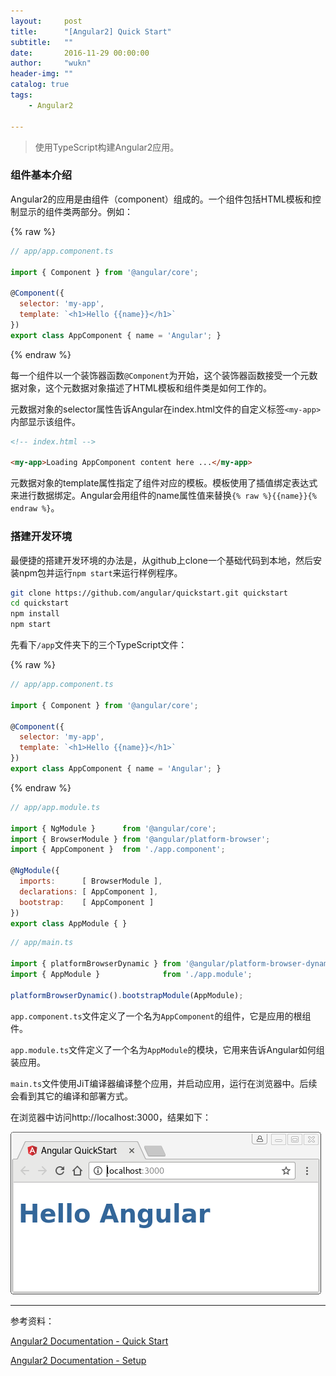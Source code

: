 ```yaml
---
layout:     post
title:      "[Angular2] Quick Start"
subtitle:   ""
date:       2016-11-29 00:00:00
author:     "wukn"
header-img: ""
catalog: true
tags:
    - Angular2

---
```


> 使用TypeScript构建Angular2应用。

### 组件基本介绍

Angular2的应用是由组件（component）组成的。一个组件包括HTML模板和控制显示的组件类两部分。例如：

{% raw %}
```js
// app/app.component.ts

import { Component } from '@angular/core';

@Component({
  selector: 'my-app',
  template: `<h1>Hello {{name}}</h1>`
})
export class AppComponent { name = 'Angular'; }
```
{% endraw %}

每一个组件以一个装饰器函数`@Component`为开始，这个装饰器函数接受一个元数据对象，这个元数据对象描述了HTML模板和组件类是如何工作的。

元数据对象的selector属性告诉Angular在index.html文件的自定义标签`<my-app>`内部显示该组件。

```html
<!-- index.html -->

<my-app>Loading AppComponent content here ...</my-app>
```

元数据对象的template属性指定了组件对应的模板。模板使用了插值绑定表达式来进行数据绑定。Angular会用组件的name属性值来替换`{% raw %}{{name}}{% endraw %}`。

### 搭建开发环境

最便捷的搭建开发环境的办法是，从github上clone一个基础代码到本地，然后安装npm包并运行`npm start`来运行样例程序。

```bash
git clone https://github.com/angular/quickstart.git quickstart
cd quickstart
npm install
npm start
```

先看下`/app`文件夹下的三个TypeScript文件：

{% raw %}
```js
// app/app.component.ts

import { Component } from '@angular/core';

@Component({
  selector: 'my-app',
  template: `<h1>Hello {{name}}</h1>`
})
export class AppComponent { name = 'Angular'; }
```
{% endraw %}

```js
// app/app.module.ts

import { NgModule }      from '@angular/core';
import { BrowserModule } from '@angular/platform-browser';
import { AppComponent }  from './app.component';

@NgModule({
  imports:      [ BrowserModule ],
  declarations: [ AppComponent ],
  bootstrap:    [ AppComponent ]
})
export class AppModule { }
```

```js
// app/main.ts

import { platformBrowserDynamic } from '@angular/platform-browser-dynamic';
import { AppModule }              from './app.module';

platformBrowserDynamic().bootstrapModule(AppModule);
```

`app.component.ts`文件定义了一个名为`AppComponent`的组件，它是应用的根组件。

`app.module.ts`文件定义了一个名为`AppModule`的模块，它用来告诉Angular如何组装应用。

`main.ts`文件使用JiT编译器编译整个应用，并启动应用，运行在浏览器中。后续会看到其它的编译和部署方式。

在浏览器中访问http://localhost:3000，结果如下：

![](/img/post/angular2/quick-start/angular2-quick-start.png)

---

参考资料：

[Angular2 Documentation - Quick Start](https://angular.io/docs/ts/latest/quickstart.html)

[Angular2 Documentation - Setup](https://angular.io/docs/ts/latest/guide/setup.html)
